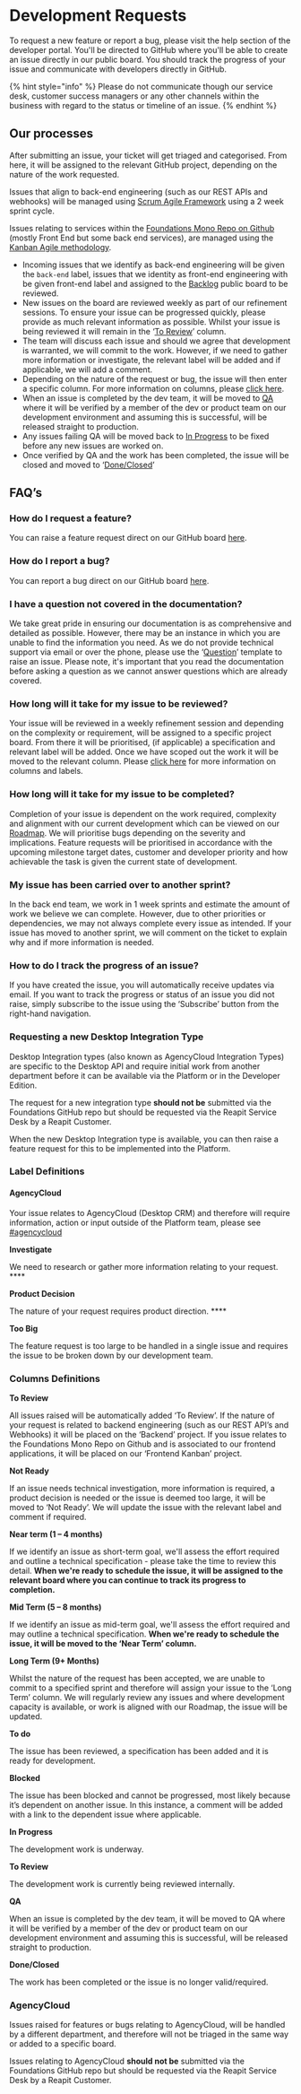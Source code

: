 # Development Requests

To request a new feature or report a bug, please visit the help section of the developer portal. You'll be directed to GitHub where you'll be able to create an issue directly in our public board. You should track the progress of your issue and communicate with developers directly in GitHub.

{% hint style="info" %}
Please do not communicate though our service desk, customer success managers or any other channels within the business with regard to the status or timeline of an issue.
{% endhint %}

## Our processes

After submitting an issue, your ticket will get triaged and categorised. From here, it will be assigned to the relevant GitHub project, depending on the nature of the work requested.

Issues that align to back-end engineering (such as our REST APIs and webhooks) will be managed using [Scrum Agile Framework](https://www.scrum.org/resources/what-is-scrum) using a 2 week sprint cycle.

Issues relating to services within the [Foundations Mono Repo on Github ](https://github.com/reapit/foundations)(mostly Front End but some back end services), are managed using the [Kanban Agile methodology](https://kanbanize.com/kanban-resources/getting-started/what-is-kanban).

* Incoming issues that we identify as back-end engineering will be given the `back-end` label, issues that we identity as front-end engineering with be given front-end label and assigned to the [Backlog](https://github.com/reapit/foundations/projects/6) public board to be reviewed.&#x20;
* New issues on the board are reviewed weekly as part of our refinement sessions. To ensure your issue can be progressed quickly, please provide as much relevant information as possible. Whilst your issue is being reviewed it will remain in the ‘[To Review](dev-requests.md#columns-definitions)’ column.
* The team will discuss each issue and should we agree that development is warranted, we will commit to the work. However, if we need to gather more information or investigate, the relevant label will be added and if applicable, we will add a comment.
* Depending on the nature of the request or bug, the issue will then enter a specific column. For more information on columns, please [click here](dev-requests.md#columns-definitions).
* When an issue is completed by the dev team, it will be moved to [QA](dev-requests.md#columns-definitions) where it will be verified by a member of the dev or product team on our development environment and assuming this is successful, will be released straight to production.
* Any issues failing QA will be moved back to [In Progress](dev-requests.md#columns-definitions) to be fixed before any new issues are worked on.
* Once verified by QA and the work has been completed, the issue will be closed and moved to ‘[Done/Closed](dev-requests.md#columns-definitions)’

## **FAQ’s**&#x20;

### **How do I request a feature?**

You can raise a feature request direct on our GitHub board [here](https://github.com/reapit/foundations/issues/new?assignees=\&labels=external-request%2C+needs-triage\&template=feature\_request.md\&title=).&#x20;

### **How do I report a bug?**

You can report a bug direct on our GitHub board [here](https://github.com/reapit/foundations/issues/new?assignees=\&labels=bug%2C+needs-triage\&template=bug\_report.md\&title=).&#x20;

### **I have a question not covered in the documentation?**&#x20;

We take great pride in ensuring our documentation is as comprehensive and detailed as possible. However, there may be an instance in which you are unable to find the information you need. As we do not provide technical support via email or over the phone, please use the ‘[Question](https://github.com/reapit/foundations/issues/new?assignees=\&labels=needs-triage%2C+question\&template=question.md\&title=)’ template to raise an issue. Please note, it's important that you read the documentation before asking a question as we cannot answer questions which are already covered.

### **How long will it take for my issue to be reviewed?**&#x20;

Your issue will be reviewed in a weekly refinement session and depending on the complexity or requirement, will be assigned to a specific project board. From there it will be prioritised, (if applicable) a specification and relevant label will be added. Once we have scoped out the work it will be moved to the relevant column. Please [click here](dev-requests.md#columns-definitions) for more information on columns and labels.&#x20;

### **How long will it take for my issue to be completed?**

Completion of your issue is dependent on the work required, complexity and alignment with our current development which can be viewed on our [Roadmap](https://github.com/reapit/foundations/milestones). We will prioritise bugs depending on the severity and implications. Feature requests will be prioritised in accordance with the upcoming milestone target dates, customer and developer priority and how achievable the task is given the current state of development.

### **My issue has been carried over to another sprint?**

In the back end team, we work in 1 week sprints and estimate the amount of work we believe we can complete. However, due to other priorities or dependencies, we may not always complete every issue as intended. If your issue has moved to another sprint, we will comment on the ticket to explain why and if more information is needed.

### **How to do I track the progress of an issue?**&#x20;

If you have created the issue, you will automatically receive updates via email. If you want to track the progress or status of an issue you did not raise, simply subscribe to the issue using the ‘Subscribe’ button from the right-hand navigation.

### **Requesting a new Desktop Integration Type**&#x20;

Desktop Integration types (also known as AgencyCloud Integration Types) are specific to the Desktop API and require initial work from another department before it can be available via the Platform or in the Developer Edition.&#x20;

The request for a new integration type **should not be** submitted via the Foundations GitHub repo but should be requested via the Reapit Service Desk by a Reapit Customer.&#x20;

When the new Desktop Integration type is available, you can then raise a feature request for this to be implemented into the Platform.&#x20;

&#x20;

### **Label Definitions**&#x20;

#### **AgencyCloud**

Your issue relates to AgencyCloud (Desktop CRM) and therefore will require information, action or input outside of the Platform team, please see [#agencycloud](dev-requests.md#agencycloud "mention")

**Investigate**

We need to research or gather more information relating to your request. ****&#x20;

**Product Decision**

The nature of your request requires product direction. ****&#x20;

**Too Big**

The feature request is too large to be handled in a single issue and requires the issue to be broken down by our development team.

&#x20;

### **Columns Definitions**&#x20;

**To Review**

All issues raised will be automatically added ‘To Review’. If the nature of your request is related to backend engineering (such as our REST API’s and Webhooks) it will be placed on the ‘Backend’ project. If you issue relates to the Foundations Mono Repo on Github and is associated to our frontend applications, it will be placed on our ‘Frontend Kanban’ project.&#x20;

**Not Ready**

If an issue needs technical investigation, more information is required, a product decision is needed or the issue is deemed too large, it will be moved to ‘Not Ready’. We will update the issue with the relevant label and comment if required.&#x20;

**Near term (1 – 4 months)**

If we identify an issue as short-term goal, we'll assess the effort required and outline a technical specification - please take the time to review this detail. **When we're ready to schedule the issue, it will be assigned to the relevant board where you can continue to track its progress to completion.**&#x20;

**Mid Term (5 – 8 months)**&#x20;

If we identify an issue as mid-term goal, we'll assess the effort required and may outline a technical specification. **When we're ready to schedule the issue, it will be moved to the ‘Near Term’ column.**&#x20;

**Long Term (9+ Months)**&#x20;

Whilst the nature of the request has been accepted, we are unable to commit to a specified sprint and therefore will assign your issue to the ‘Long Term’ column. We will regularly review any issues and where development capacity is available, or work is aligned with our Roadmap, the issue will be updated.

**To do**

The issue has been reviewed, a specification has been added and it is ready for development.

**Blocked**

The issue has been blocked and cannot be progressed, most likely because it’s dependent on another issue. In this instance, a comment will be added with a link to the dependent issue where applicable.&#x20;

**In Progress**

The development work is underway.&#x20;

**To Review**

The development work is currently being reviewed internally.&#x20;

**QA**

When an issue is completed by the dev team, it will be moved to QA where it will be verified by a member of the dev or product team on our development environment and assuming this is successful, will be released straight to production.&#x20;

**Done/Closed**

The work has been completed or the issue is no longer valid/required.

&#x20;

### **AgencyCloud**

Issues raised for features or bugs relating to AgencyCloud, will be handled by a different department, and therefore will not be triaged in the same way or added to a specific board.

Issues relating to AgencyCloud **should not be** submitted via the Foundations GitHub repo but should be requested via the Reapit Service Desk by a Reapit Customer.

